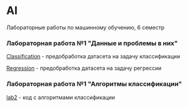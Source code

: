 # AI
Лабораторные работы по машинному обучению, 6 семестр

### Лабораторная работа №1 "Данные и проблемы в них"
[Classification](https://github.com/ViolettaPodgornaya/AI/tree/master/Classification) - предобработка датасета на задачу классификации

[Regression](https://github.com/ViolettaPodgornaya/AI/tree/master/Regression) - предобработка датасета на задачу регрессии


### Лабораторная работа №1 "Алгоритмы классификации"
[lab2](https://github.com/ViolettaPodgornaya/AI/tree/master/lab2) - код с алгоритмами классификации
